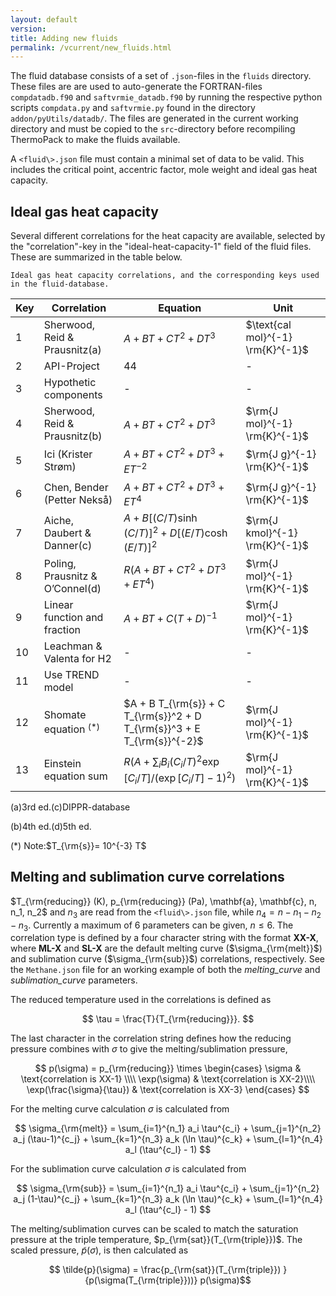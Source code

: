 ```yaml
---
layout: default
version: 
title: Adding new fluids
permalink: /vcurrent/new_fluids.html
---
```


The fluid database consists of a set of
`.json`-files in the
`fluids` directory. These files are
are used to auto-generate the FORTRAN-files
`compdatadb.f90` and
`saftvrmie_datadb.f90` by running
the respective python scripts
`compdata.py` and
`saftvrmie.py` found in the
directory `addon/pyUtils/datadb/`.
The files are generated in the current working directory and must be
copied to the `src`-directory
before recompiling ThermoPack to make the fluids available.

A `<fluid\>.json` file must
contain a minimal set of data to be valid. This includes the critical
point, accentric factor, mole weight and ideal gas heat capacity.

## Ideal gas heat capacity

Several different correlations for the heat capacity are available,
selected by the "correlation"-key in the "ideal-heat-capacity-1" field
of the fluid files. These are summarized in the table below.


```
Ideal gas heat capacity correlations, and the corresponding keys used in the fluid-database.
```

| Key | Correlation                         | Equation                                                            | Unit                  |
|-----|-------------------------------------|---------------------------------------------------------------|-----------------------|
| 1   | Sherwood, Reid & Prausnitz(a)       | $A + BT + CT^2 + DT^3$                                        | $\text{cal mol}^{-1} \rm{K}^{-1}$ |
| 2   | API-Project                         | 44                                                                  | -                     |
| 3   | Hypothetic components               | -                                                                   | -                     |
| 4   | Sherwood, Reid & Prausnitz(b)       | $A + BT + CT^2 + DT^3$                                        | $\rm{J mol}^{-1} \rm{K}^{-1}$       |
| 5   | Ici (Krister Strøm)                | $A + BT + CT^2 + DT^3 + ET^{-2}$                                | $\rm{J g}^{-1} \rm{K}^{-1}$         |
| 6   | Chen, Bender (Petter Nekså)         | $A + BT + CT^2 + DT^3 + ET^4$                                 | $\rm{J g}^{-1} \rm{K}^{-1}$     |
| 7   | Aiche, Daubert & Danner(c)          | $A + B [ (C / T) \sinh(C/T) ]^2 + D [ (E / T) \cosh(E / T) ]^2$ |  $\rm{J kmol}^{-1} \rm{K}^{-1}$      |
| 8   | Poling, Prausnitz & O’Connel(d)     | $R ( A + BT + CT^2 + DT^3 + ET^4 )$                           |  $\rm{J mol}^{-1} \rm{K}^{-1}$       |
| 9   | Linear function and fraction       | $A + BT + C(T + D)^{-1}$                                             |  $\rm{J mol}^{-1} \rm{K}^{-1}$       |
| 10  | Leachman & Valenta for H2           | -                                                                   | -                     |
| 11  | Use TREND model                     | -                                                                   | -                     |
| 12  | Shomate equation $^{(*)}$                   | $A + B T_{\rm{s}} + C T_{\rm{s}}^2 + D T_{\rm{s}}^3 + E T_{\rm{s}}^{-2}$                        |  $\rm{J mol}^{-1} \rm{K}^{-1}$       |
| 13  | Einstein equation sum                | $R (A + \sum_i B_i (C_i / T)^2 \exp[C_i / T] / (\exp[C_i / T] - 1)^2)$ | $\rm{J mol}^{-1} \rm{K}^{-1}$  |


(a)3rd ed.(c)DIPPR-database

(b)4th ed.(d)5th ed.

${(*)}$ Note:$T_{\rm{s}}= 10^{-3} T$


## Melting and sublimation curve correlations

$T_{\rm{reducing}} (K), p_{\rm{reducing}} (Pa), \mathbf{a}, \mathbf{c}, n, n_1, n_2$ and $n_3$ are read from the `<fluid\>.json` file, while $n_4 = n-n_1- n_2-n_3$. Currently  a maximum of 6 parameters can be given, $n \leq 6$. The correlation type is defined by a four character string with the format **XX-X**, where **ML-X** and **SL-X** are the default melting curve ($\sigma_{\rm{melt}}$) and sublimation curve ($\sigma_{\rm{sub}}$) correlations, respectively. See the `Methane.json` file for an working example of both the *melting_curve* and *sublimation_curve* parameters.

The reduced temperature used in the correlations is  defined as

$$ \tau = \frac{T}{T_{\rm{reducing}}}. $$

The last character in the correlation string defines how the reducing pressure combines with $\sigma$ to give the melting/sublimation pressure,

$$
p(\sigma) = p_{\rm{reducing}} \times
\begin{cases} 
\sigma & \text{correlation is XX-1} \\\\
\exp(\sigma)  & \text{correlation is XX-2}\\\\
\exp(\frac{\sigma}{\tau})  & \text{correlation is XX-3}
\end{cases}
$$

For the melting curve calculation $\sigma$ is calculated from

$$ \sigma_{\rm{melt}} = \sum_{i=1}^{n_1} a_i \tau^{c_i}  + \sum_{j=1}^{n_2} a_j (\tau-1)^{c_j} + \sum_{k=1}^{n_3} a_k (\ln \tau)^{c_k} + \sum_{l=1}^{n_4} a_l (\tau^{c_l} - 1)  $$

For the sublimation curve calculation $\sigma$ is calculated from

$$ \sigma_{\rm{sub}} = \sum_{i=1}^{n_1} a_i \tau^{c_i}  + \sum_{j=1}^{n_2} a_j (1-\tau)^{c_j} + \sum_{k=1}^{n_3} a_k (\ln \tau)^{c_k} + \sum_{l=1}^{n_4} a_l (\tau^{c_l} - 1)  $$

The melting/sublimation curves can be scaled to match the saturation pressure at the triple temperature, $p_{\rm{sat}}(T_{\rm{triple}})$. The scaled pressure, $\tilde{p}(\sigma)$, is then calculated as

$$ \tilde{p}(\sigma) = \frac{p_{\rm{sat}}(T_{\rm{triple}}) }{p(\sigma(T_{\rm{triple}}))} p(\sigma)$$

